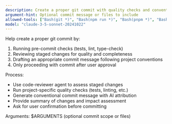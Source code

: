 ```yaml
---
description: Create a proper git commit with quality checks and conventional message
argument-hint: Optional commit message or files to include
allowed-tools: ["Bash(git *)", "Bash(npm run *)", "Bash(pnpm *)", "Bash(yarn *)", "Read", "Grep", "Glob"]
model: "claude-3-5-sonnet-20241022"
---
```


Help create a proper git commit by:
1. Running pre-commit checks (tests, lint, type-check) 
2. Reviewing staged changes for quality and completeness
3. Drafting an appropriate commit message following project conventions
4. Only proceeding with commit after user approval

Process:
- Use code-reviewer agent to assess staged changes
- Run project-specific quality checks (tests, linting, etc.)
- Generate conventional commit message with AI attribution
- Provide summary of changes and impact assessment
- Ask for user confirmation before committing

Arguments: $ARGUMENTS (optional commit scope or files)